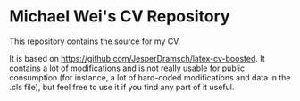 # Michael Wei's CV Repository

This repository contains the source for my CV.

It is based on https://github.com/JesperDramsch/latex-cv-boosted. It contains a lot of modifications 
and is not really usable for public consumption (for instance, a lot of hard-coded modifications
and data in the .cls file), but feel free to use it if you find any part of it useful.